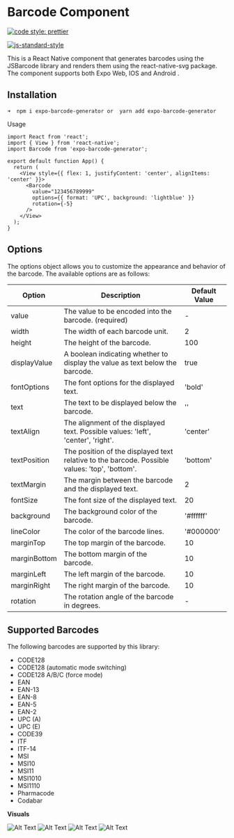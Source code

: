 # Barcode Component

[![code style: prettier](https://img.shields.io/badge/code_style-prettier-ff69b4.svg?style=flat-square)](https://github.com/prettier/prettier)

[![js-standard-style](https://cdn.rawgit.com/standard/standard/master/badge.svg)](http://standardjs.com)

This is a React Native component that generates barcodes using the JSBarcode library and renders them using the react-native-svg package. The component supports both Expo Web, IOS and Android .

## Installation

``➜  npm i expo-barcode-generator or  yarn add expo-barcode-generator
``<br>

Usage

```
import React from 'react';
import { View } from 'react-native';
import Barcode from 'expo-barcode-generator';

export default function App() {
  return (
    <View style={{ flex: 1, justifyContent: 'center', alignItems: 'center' }}>
      <Barcode
        value="123456789999"
        options={{ format: 'UPC', background: 'lightblue' }}
        rotation={-5}
      />
    </View>
  );
}

```

## Options

The options object allows you to customize the appearance and behavior of the barcode. The available options are as follows:

| Option        | Description                                                                 | Default Value |
|---------------|-----------------------------------------------------------------------------|---------------|
| value         | The value to be encoded into the barcode. (required)                         | -             |
| width         | The width of each barcode unit.                                             | 2             |
| height        | The height of the barcode.                                                  | 100           |
| displayValue  | A boolean indicating whether to display the value as text below the barcode. | true          |
| fontOptions   | The font options for the displayed text.                                    | 'bold'        |
| text          | The text to be displayed below the barcode.                                 | ''            |
| textAlign     | The alignment of the displayed text. Possible values: 'left', 'center', 'right'. | 'center'  |
| textPosition  | The position of the displayed text relative to the barcode. Possible values: 'top', 'bottom'. | 'bottom' |
| textMargin    | The margin between the barcode and the displayed text.                      | 2             |
| fontSize      | The font size of the displayed text.                                        | 20            |
| background    | The background color of the barcode.                                        | '#ffffff'     |
| lineColor     | The color of the barcode lines.                                             | '#000000'     |
| marginTop     | The top margin of the barcode.                                              | 10            |
| marginBottom  | The bottom margin of the barcode.                                           | 10            |
| marginLeft    | The left margin of the barcode.                                             | 10            |
| marginRight   | The right margin of the barcode.                                            | 10            |
| rotation      | The rotation angle of the barcode in degrees.                               | -             |

## Supported Barcodes

The following barcodes are supported by this library:

- CODE128
- CODE128 (automatic mode switching)
- CODE128 A/B/C (force mode)
- EAN
- EAN-13
- EAN-8
- EAN-5
- EAN-2
- UPC (A)
- UPC (E)
- CODE39
- ITF
- ITF-14
- MSI
- MSI10
- MSI11
- MSI1010
- MSI1110
- Pharmacode
- Codabar

**Visuals** 

![Alt Text](https://camo.githubusercontent.com/404f39cb4d4cee82fb21ac231861b2a9888c1719ab88aca148047a7af310d8ec/687474703a2f2f6c696e64656c6c2e6d652f4a73426172636f64652f6f746865722f6c6f676f2e737667)
![Alt Text](https://camo.githubusercontent.com/8b65951921e8906aa27e8e717fe7c5462d4cfcd58b94f0c4e201ee6c2114c797/68747470733a2f2f73332d65752d776573742d312e616d617a6f6e6177732e636f6d2f6a732d626172636f64652f626172636f6465732f73696d706c652e737667)
![Alt Text](https://camo.githubusercontent.com/109780a5f6f8ec7994c17dd2e746b3821ee075bbed74148d81a01b56b4d9d4dd/68747470733a2f2f73332d65752d776573742d312e616d617a6f6e6177732e636f6d2f6a732d626172636f64652f626172636f6465732f696e69742e737667)
![Alt Text](https://camo.githubusercontent.com/6bd5090fb1fe8b2523b826d00242e6b257c7d193c13fb79fbda32676b32e4ba9/68747470733a2f2f73332d65752d776573742d312e616d617a6f6e6177732e636f6d2f6a732d626172636f64652f626172636f6465732f616476616e6365642e737667)





